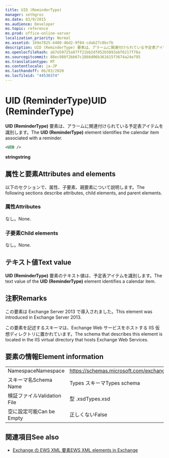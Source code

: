 ```yaml
---
title: UID (ReminderType)
manager: sethgros
ms.date: 03/9/2015
ms.audience: Developer
ms.topic: reference
ms.prod: office-online-server
localization_priority: Normal
ms.assetid: 169e7825-4480-46d2-9f84-cdab27c8bcfb
description: UID (ReminderType) 要素は、アラームに関連付けられている予定表アイテムを識別します。
ms.openlocfilehash: ab7e59725a87ff21bb2df052b5893abf6217f78a
ms.sourcegitcommit: 88ec988f2bb67c1866d06b361615f3674a24e795
ms.translationtype: MT
ms.contentlocale: ja-JP
ms.lasthandoff: 06/03/2020
ms.locfileid: "44530374"
---
```

# <a name="uid-remindertype"></a><span data-ttu-id="8f1c4-103">UID (ReminderType)</span><span class="sxs-lookup"><span data-stu-id="8f1c4-103">UID (ReminderType)</span></span>

<span data-ttu-id="8f1c4-104">**UID (ReminderType)** 要素は、アラームに関連付けられている予定表アイテムを識別します。</span><span class="sxs-lookup"><span data-stu-id="8f1c4-104">The **UID (ReminderType)** element identifies the calendar item associated with a reminder.</span></span> 
  
```XML
<UID />
```

 <span data-ttu-id="8f1c4-105">**string**</span><span class="sxs-lookup"><span data-stu-id="8f1c4-105">**string**</span></span>
## <a name="attributes-and-elements"></a><span data-ttu-id="8f1c4-106">属性と要素</span><span class="sxs-lookup"><span data-stu-id="8f1c4-106">Attributes and elements</span></span>

<span data-ttu-id="8f1c4-107">以下のセクションで、属性、子要素、親要素について説明します。</span><span class="sxs-lookup"><span data-stu-id="8f1c4-107">The following sections describe attributes, child elements, and parent elements.</span></span>
  
### <a name="attributes"></a><span data-ttu-id="8f1c4-108">属性</span><span class="sxs-lookup"><span data-stu-id="8f1c4-108">Attributes</span></span>

<span data-ttu-id="8f1c4-109">なし。</span><span class="sxs-lookup"><span data-stu-id="8f1c4-109">None.</span></span>
  
### <a name="child-elements"></a><span data-ttu-id="8f1c4-110">子要素</span><span class="sxs-lookup"><span data-stu-id="8f1c4-110">Child elements</span></span>

<span data-ttu-id="8f1c4-111">なし。</span><span class="sxs-lookup"><span data-stu-id="8f1c4-111">None.</span></span>
  
## <a name="text-value"></a><span data-ttu-id="8f1c4-112">テキスト値</span><span class="sxs-lookup"><span data-stu-id="8f1c4-112">Text value</span></span>

<span data-ttu-id="8f1c4-113">**UID (ReminderType)** 要素のテキスト値は、予定表アイテムを識別します。</span><span class="sxs-lookup"><span data-stu-id="8f1c4-113">The text value of the **UID (ReminderType)** element identifies a calendar item.</span></span> 
  
## <a name="remarks"></a><span data-ttu-id="8f1c4-114">注釈</span><span class="sxs-lookup"><span data-stu-id="8f1c4-114">Remarks</span></span>

<span data-ttu-id="8f1c4-115">この要素は Exchange Server 2013 で導入されました。</span><span class="sxs-lookup"><span data-stu-id="8f1c4-115">This element was introduced in Exchange Server 2013.</span></span>
  
<span data-ttu-id="8f1c4-116">この要素を記述するスキーマは、Exchange Web サービスをホストする IIS 仮想ディレクトリに置かれています。</span><span class="sxs-lookup"><span data-stu-id="8f1c4-116">The schema that describes this element is located in the IIS virtual directory that hosts Exchange Web Services.</span></span>
  
## <a name="element-information"></a><span data-ttu-id="8f1c4-117">要素の情報</span><span class="sxs-lookup"><span data-stu-id="8f1c4-117">Element information</span></span>

|||
|:-----|:-----|
|<span data-ttu-id="8f1c4-118">Namespace</span><span class="sxs-lookup"><span data-stu-id="8f1c4-118">Namespace</span></span>  <br/> |https://schemas.microsoft.com/exchange/services/2006/types  <br/> |
|<span data-ttu-id="8f1c4-119">スキーマ名</span><span class="sxs-lookup"><span data-stu-id="8f1c4-119">Schema Name</span></span>  <br/> |<span data-ttu-id="8f1c4-120">Types スキーマ</span><span class="sxs-lookup"><span data-stu-id="8f1c4-120">Types schema</span></span>  <br/> |
|<span data-ttu-id="8f1c4-121">検証ファイル</span><span class="sxs-lookup"><span data-stu-id="8f1c4-121">Validation File</span></span>  <br/> |<span data-ttu-id="8f1c4-122">型 .xsd</span><span class="sxs-lookup"><span data-stu-id="8f1c4-122">Types.xsd</span></span>  <br/> |
|<span data-ttu-id="8f1c4-123">空に設定可能</span><span class="sxs-lookup"><span data-stu-id="8f1c4-123">Can be Empty</span></span>  <br/> |<span data-ttu-id="8f1c4-124">正しくない</span><span class="sxs-lookup"><span data-stu-id="8f1c4-124">False</span></span>  <br/> |
   
## <a name="see-also"></a><span data-ttu-id="8f1c4-125">関連項目</span><span class="sxs-lookup"><span data-stu-id="8f1c4-125">See also</span></span>



- [<span data-ttu-id="8f1c4-126">Exchange の EWS XML 要素</span><span class="sxs-lookup"><span data-stu-id="8f1c4-126">EWS XML elements in Exchange</span></span>](ews-xml-elements-in-exchange.md)

